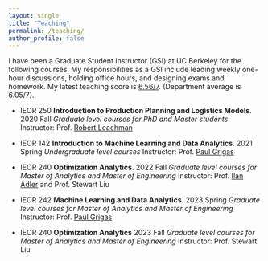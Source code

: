 ```yaml
---
layout: single
title: "Teaching"
permalink: /teaching/
author_profile: false
---
```


I have been a Graduate Student Instructor (GSI) at UC Berkeley for the following courses. My responsibilities as a GSI include leading weekly one-hour discussions, holding office hours, and designing exams and homework. My latest teaching score is <ins>6.56/7</ins>. (Department average is 6.05/7).

* IEOR 250 **Introduction to Production Planning and Logistics Models**. 2020 Fall
	_Graduate level courses for PhD and Master students_ Instructor: Prof. [Robert Leachman](https://ieor.berkeley.edu/people/robert-leachman/)

* IEOR 142 **Introduction to Machine Learning and Data Analytics**. 2021 Spring 
	_Undergraduate level courses_ Instructor: Prof. [Paul Grigas](https://ieor.berkeley.edu/people/robert-leachman/)


* IEOR 240 **Optimization Analytics**. 2022 Fall
	_Graduate level courses for Master of Analytics and Master of Engineering_ Instructor: Prof. [Ilan Adler](https://ieor.berkeley.edu/people/ilan-adler/) and Prof. Stewart Liu



* IEOR 242 **Machine Learning and Data Analytics**. 2023 Spring
	_Graduate level courses for Master of Analytics and Master of Engineering_ Instructor: Prof. [Paul Grigas](https://ieor.berkeley.edu/people/robert-leachman/)


* IEOR 240 **Optimization Analytics** 2023 Fall
	_Graduate level courses for Master of Analytics and Master of Engineering_ Instructor: Prof. Stewart Liu

